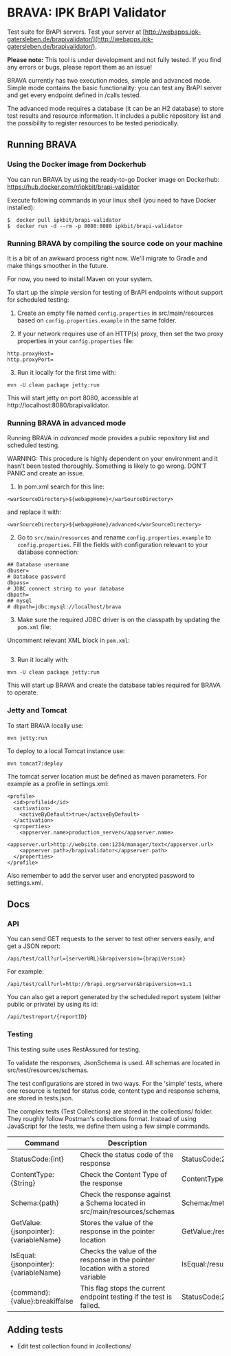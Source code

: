 # BRAVA: IPK BrAPI Validator

Test suite for BrAPI servers. Test your server at [http://webapps.ipk-gatersleben.de/brapivalidator/](http://webapps.ipk-gatersleben.de/brapivalidator/).

**Please note:** This tool is under development and not fully tested. If you find any errors or bugs, please report them as an issue!

BRAVA currently has two execution modes, simple and advanced mode. Simple mode contains the basic functionality: you can test any BrAPI server and get every endpoint defined in /calls tested.

The advanced mode requires a database (it can be an H2 database) to store test results and resource information. It includes a public repository list and the possibility to register resources to be tested periodically.

## Running BRAVA

### Using the Docker image from Dockerhub

You can run BRAVA by using the ready-to-go Docker image on Dockerhub: https://hub.docker.com/r/ipkbit/brapi-validator

Execute following commands in your linux shell (you need to have Docker installed):

```
$  docker pull ipkbit/brapi-validator
$  docker run -d --rm -p 8080:8080 ipkbit/brapi-validator
```

### Running BRAVA by compiling the source code on your machine

It is a bit of an awkward process right now. We'll migrate to Gradle and make things smoother in the future.

For now, you need to install Maven on your system.

To start up the *simple* version for testing of BrAPI endpoints without support for scheduled testing:

1. Create an empty file named `config.properties` in src/main/resources based on `config.properties.example` in the same folder.

2. If your network requires use of an HTTP(s) proxy, then set the two proxy properties in your `config.properties` file:
```
http.proxyHost=
http.proxyPort=
```

3. Run it locally for the first time with:
```
mvn -U clean package jetty:run
```

This will start jetty on port 8080, accessible at http://localhost:8080/brapivalidator.


### Running BRAVA in advanced mode

Running BRAVA in *advanced* mode provides a public repository list and scheduled testing.

WARNING: This procedure is highly dependent on your environment and it hasn't been tested thoroughly. Something is likely to go wrong. DON'T PANIC and create an issue.

1. In pom.xml search for this line:
```
<warSourceDirectory>${webappHome}</warSourceDirectory>
```
and replace it with:
```
<warSourceDirectory>${webappHome}/advanced</warSourceDirectory>
```

2. Go to `src/main/resources` and rename `config.properties.example` to `config.properties`. Fill the fields with configuration relevant to your database connection:


```properties
## Database username
dbuser=
# Database password
dbpass=
# JDBC connect string to your database
dbpath=
## mysql
# dbpath=jdbc:mysql://localhost/brava
```

3. Make sure the required JDBC driver is on the classpath by updating the `pom.xml` file:

Uncomment relevant XML block in `pom.xml`:

```xml

```



3. Run it locally with:
```
mvn -U clean package jetty:run
```
This will start up BRAVA and create the database tables required for BRAVA to operate.


### Jetty and Tomcat

To start BRAVA locally use:

```
mvn jetty:run
```

To deploy to a local Tomcat instance use:

```
mvn tomcat7:deploy
```

The tomcat server location must be defined as maven parameters. For example as a profile in settings.xml:

```
<profile>
  <id>profileid</id>
  <activation>
    <activeByDefault>true</activeByDefault>
  </activation>
  <properties>
    <appserver.name>production_server</appserver.name>
    <appserver.url>http://website.com:1234/manager/text</appserver.url>
    <appserver.path>/brapivalidator</appserver.path>
  </properties>
</profile>

```
Also remember to add the server user and encrypted password to settings.xml.


## Docs

### API

You can send GET requests to the server to test other servers easily, and get a JSON report:
```
/api/test/call?url={serverURL}&brapiversion={brapiVersion}
```
For example:
```
/api/test/call?url=http://brapi.org/server&brapiversion=v1.1
```

You can also get a report generated by the scheduled report system (either public or private) by using its id:
```
/api/testreport/{reportID}
```

### Testing

This testing suite uses RestAssured for testing.

To validate the responses, JsonSchema is used. All schemas are located in src/test/resources/schemas.

The test configurations are stored in two ways. For the 'simple' tests, where one resource is tested for status code, content type and response schema, are stored in tests.json.

The complex tests (Test Collections) are stored in the collections/ folder. They roughly follow Postman's collections format. Instead of using JavaScript for the tests, we define them using a few simple commands.

| Command  | Description  | Example  |
|---|---|---|
|StatusCode:{int} | Check the status code of the response  | StatusCode:200 |
|ContentType:{String} | Check the Content Type of the response  | ContentType:application/json |
|Schema:{path} | Check the response against a Schema located in src/main/resources/schemas | Schema:/metadata |
|GetValue:{jsonpointer}:{variableName} | Stores the value of the response in the pointer location | GetValue:/result/data/0/germplasmDbId:germplasmDbId |
|IsEqual:{jsonpointer}:{variableName} | Checks the value of the response in the pointer location with a stored variable |IsEqual:/result/germplasmDbId:germplasmDbId |
|{command}:{value}:breakiffalse | This flag stops the current endpoint testing if the test is failed. | StatusCode:200:breakiffalse |

## Adding tests

* Edit test collection found in /collections/
